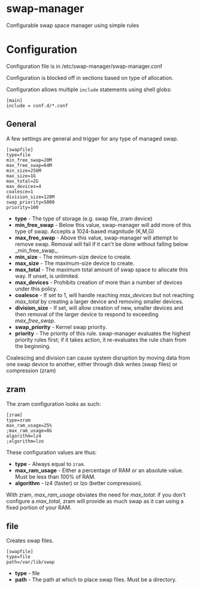 # swap-manager
Configurable swap space manager using simple rules

# Configuration

Configuration file is in /etc/swap-manager/swap-manager.conf

Configuration is blocked off in sections based on type of allocation.

Configuration allows multiple `include` statements using shell globs:

```
[main]
include = conf.d/*.conf
```
## General

A few settings are general and trigger for any type of managed swap.

```
[swapfile]
type=file
min_free_swap=20M
max_free_swap=64M
min_size=256M
max_size=1G
max_total=2G
max_devices=4
coalesce=1
division_size=128M
swap_priority=5000
priority=100
```

* **type** - The type of storage (e.g. swap file, zram device)
* **min\_free_swap** - Below this value, swap-manager will add more of
  this type of swap.  Accepts a 1024-based magnitude (K,M,G)
* **max\_free_swap** - Above this value, swap-manager will attempt to
  remove swap.  Removal will fail if it can't be done without falling
  below  _min\_free\_swap\_.
* **min\_size** - The minimum-size device to create.
* **max\_size** - The maximum-size device to create.
* **max\_total** - The maximum total amount of swap space to allocate
  this way.  If unset, is unlimited.
* **max\_devices** - Prohibits creation of more than a number of devices
  under this policy.
* **coalesce** - If set to 1, will handle reaching _max\_devices_ but
  not reaching _max\_total_ by creating a larger device and removing
  smaller devices.
* **division\_size** - If set, will allow creation of new, smaller
  devices and then removal of the larger device to respond to exceeding
  _max\_free\_swap_.
* **swap\_priority** - Kernel swap priority.
* **priority** - The priority of this rule.  swap-manager evaluates the
  highest priority rules first; if it takes action, it re-evaluates the
  rule chain from the beginning.

Coalescing and division can cause system disruption by moving data from
one swap device to another, either through disk writes (swap files) or
compression (zram)

## zram

The zram configuration looks as such:

```
[zram]
type=zram
max_ram_usage=25%
;max_ram_usage=8G
algorithm=lz4
;algorithm=lzo
```

These configuration values are thus:

* **type** - Always equal to `zram`.
* **max\_ram\_usage** - Either a percentage of RAM or an absolute value.
  Must be less than 100% of RAM.
* **algorithm** - lz4 (faster) or lzo (better compression).

With zram, _max\_ram\_usage_ obviates the need for _max\_total_:  if you
don't configure a _max\_total_, zram will provide as much swap as it can
using a fixed portion of your RAM.

## file

Creates swap files.

```
[swapfile]
type=file
path=/var/lib/swap
```

* **type** - file
* **path** - The path at which to place swap files.  Must be a
  directory.


